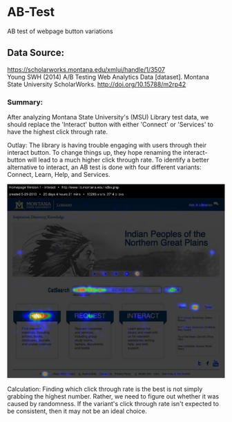 # AB-Test
AB test of webpage button variations

## Data Source:
https://scholarworks.montana.edu/xmlui/handle/1/3507   
Young SWH (2014) A/B Testing Web Analytics Data [dataset]. Montana State University ScholarWorks. http://doi.org/10.15788/m2rp42

### Summary:    
After analyzing Montana State University's (MSU) Library test data, we should replace the 'Interact' button with either 'Connect' or 'Services' to have the highest click through rate.

Outlay: 
The library is having trouble engaging with users through their interact button. To change things up, they hope renaming the interact-button will lead to a much higher click through rate. To identify a better alternative to interact, an AB test is done with four different variants: Connect, Learn, Help, and Services. 

<img src="https://github.com/ray165/AB-Test/blob/master/Heatmap%20Homepage%20Version%201%20-%20Interact,%205-29-2013.jpg?raw=true" width="550">

Calculation:
Finding which click through rate is the best is not simply grabbing the highest number. Rather, we need to figure out whether it was caused by randomness. If the variant's click through rate isn't expected to be consistent, then it may not be an ideal choice. 
